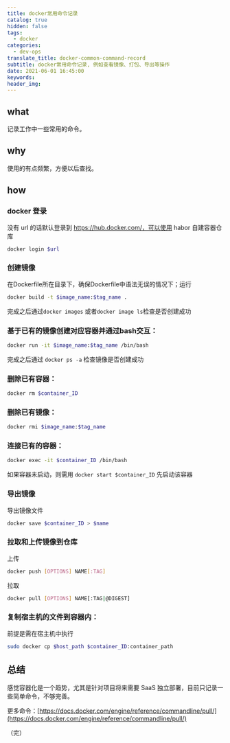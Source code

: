 ```yaml
---
title: docker常用命令记录
catalog: true
hidden: false
tags:
  - docker
categories:
  - dev-ops
translate_title: docker-common-command-record
subtitle: docker常用命令记录, 例如查看镜像、打包、导出等操作
date: 2021-06-01 16:45:00
keywords:
header_img:
---
```


## what
记录工作中一些常用的命令。

## why
使用的有点频繁，方便以后查找。

## how

### docker 登录
没有 url 的话默认登录到 https://hub.docker.com/，可以使用 habor 自建容器仓库
```bash
docker login $url
```

### 创建镜像

在Dockerfile所在目录下，确保Dockerfile中语法无误的情况下；运行

```bash
docker build -t $image_name:$tag_name .
```
完成之后通过`docker images` 或者`docker image ls`检查是否创建成功


### 基于已有的镜像创建对应容器并通过bash交互：
```bash
docker run -it $image_name:$tag_name /bin/bash
```

完成之后通过 `docker ps -a` 检查镜像是否创建成功

### 删除已有容器：
```bash
docker rm $container_ID
```
### 删除已有镜像：
```bash
docker rmi $image_name:$tag_name
```
### 连接已有的容器：
```bash
docker exec -it $container_ID /bin/bash
```

如果容器未启动，则需用 `docker start $container_ID` 先启动该容器

### 导出镜像
导出镜像文件
```bash
docker save $container_ID > $name
```

### 拉取和上传镜像到仓库

上传
```bash
docker push [OPTIONS] NAME[:TAG]
```

拉取
```bash
docker pull [OPTIONS] NAME[:TAG|@DIGEST]
```

### 复制宿主机的文件到容器内：
前提是需在宿主机中执行
```bash
sudo docker cp $host_path $container_ID:container_path
```

## 总结

感觉容器化是一个趋势，尤其是针对项目将来需要 SaaS 独立部署，目前只记录一些简单命令，不够完善。

更多命令：[https://docs.docker.com/engine/reference/commandline/pull/](https://docs.docker.com/engine/reference/commandline/pull/)

（完）